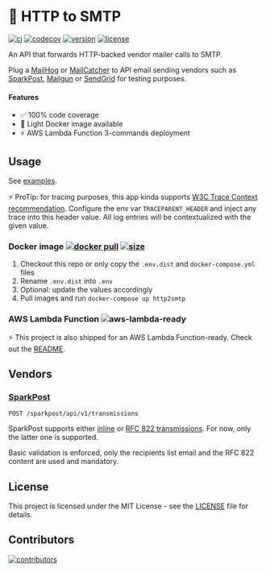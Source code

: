 # 📩 HTTP to SMTP
[![ci](https://github.com/eexit/http2smtp/workflows/build/badge.svg)](https://github.com/eexit/http2smtp/actions) [![codecov](https://codecov.io/gh/eexit/http2smtp/branch/master/graph/badge.svg?token=XH18EYLDLZ)](https://codecov.io/gh/eexit/http2smtp) [![version](https://img.shields.io/github/v/tag/eexit/http2smtp?label=version&logo=github&sort=semver)](https://github.com/eexit/http2smtp/releases) [![license](https://img.shields.io/github/license/eexit/http2smtp)](https://github.com/eexit/http2smtp/blob/master/LICENSE)

An API that forwards HTTP-backed vendor mailer calls to SMTP.

Plug a [MailHog](https://github.com/mailhog/MailHog) or [MailCatcher](https://mailcatcher.me/) to API email sending vendors such as [SparkPost](https://www.sparkpost.com/), [Mailgun](https://www.mailgun.com/) or [SendGrid](https://sendgrid.com/) for testing purposes.

#### Features

- :white_check_mark: 100% code coverage
- :whale: Light Docker image available
- :zap: AWS Lambda Function 3-commands deployment

## Usage

See [examples](examples).

:zap: ProTip: for tracing purposes, this app kinda supports [W3C Trace Context recommendation](https://www.w3.org/TR/trace-context/). Configure the env var `TRACEPARENT_HEADER` and inject any trace into this header value. All log entries will be contextualized with the given value.

### Docker image [![docker pull](https://img.shields.io/docker/pulls/eexit/http2smtp)](https://hub.docker.com/repository/docker/eexit/http2smtp) [![size](https://img.shields.io/docker/image-size/eexit/http2smtp?sort=semver)](https://hub.docker.com/repository/docker/eexit/http2smtp)

1. Checkout this repo or only copy the `.env.dist` and `docker-compose.yml` files
1. Rename `.env.dist` into `.env`
1. Optional: update the values accordingly
1. Pull images and run `docker-compose up http2smtp`

### AWS Lambda Function ![aws-lambda-ready](https://img.shields.io/badge/aws-lambda--ready-orange?logo=amazon-aws&style=flat)

:zap: This project is also shipped for an AWS Lambda Function-ready. Check out the [README](cmd/http2smtp-lambda).

## Vendors

### [SparkPost](https://developers.sparkpost.com/api/)

    POST /sparkpost/api/v1/transmissions

SparkPost supports either [inline](https://developers.sparkpost.com/api/transmissions/#transmissions-post-send-inline-content) or [RFC 822 transmissions](https://developers.sparkpost.com/api/transmissions/#transmissions-post-send-rfc822-content). For now, only the latter one is supported.

Basic validation is enforced, only the recipients list email and the RFC 822 content are used and mandatory.

## License

This project is licensed under the MIT License - see the [LICENSE](LICENSE) file for details.

## Contributors

[![contributors](https://contrib.rocks/image?repo=eexit/http2smtp)](https://github.com/eexit/http2smtp/graphs/contributors)
